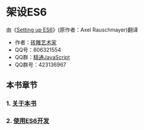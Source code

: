 # 架设ES6 

由《[Setting up ES6](https://leanpub.com/setting-up-es6/read)》(原作者：Axel Rauschmayer)翻译 

- 作者：[砖雕艺术家](http://wpa.qq.com/msgrd?v=3&uin=806321554&site=qq&menu=yes) 
- QQ号：806321554 
- QQ群：[精通JavaScript](http://shang.qq.com/wpa/qunwpa?idkey=226270a3946e49c5f321887c845c4328da8b4cf8ca966e17f1dba921a3a5f98c) 
- QQ群号：423136967 

## 本书章节 

### 1. [关于本书](https://brickcarvingartist.github.io/Setting-up-ES6/1.%E5%85%B3%E4%BA%8E%E6%9C%AC%E4%B9%A6) 

### 2. [使用ES6开发](https://brickcarvingartist.github.io/Setting-up-ES6/2.%E4%BD%BF%E7%94%A8ES6%E5%BC%80%E5%8F%91) 
